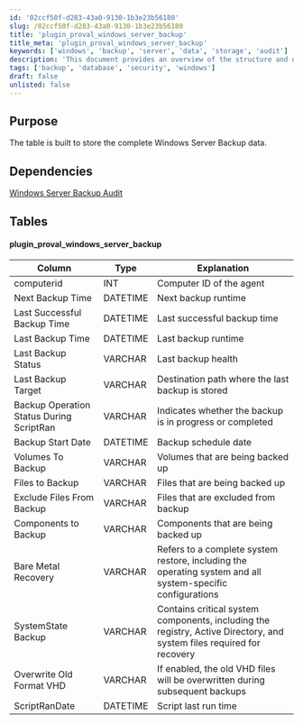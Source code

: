 ```yaml
---
id: '02ccf50f-d283-43a0-9130-1b3e23b56180'
slug: /02ccf50f-d283-43a0-9130-1b3e23b56180
title: 'plugin_proval_windows_server_backup'
title_meta: 'plugin_proval_windows_server_backup'
keywords: ['windows', 'backup', 'server', 'data', 'storage', 'audit']
description: 'This document provides an overview of the structure and dependencies of the Windows Server Backup data storage table, detailing the various columns and their explanations for effective backup management.'
tags: ['backup', 'database', 'security', 'windows']
draft: false
unlisted: false
---
```


## Purpose

The table is built to store the complete Windows Server Backup data.

## Dependencies

[Windows Server Backup Audit](/docs/070f3e8b-1365-4347-9fcb-43aad1d09d41)

## Tables

#### plugin_proval_windows_server_backup

| Column                                     | Type     | Explanation                                                                                           |
|--------------------------------------------|----------|-------------------------------------------------------------------------------------------------------|
| computerid                                 | INT      | Computer ID of the agent                                                                              |
| Next Backup Time                           | DATETIME | Next backup runtime                                                                                    |
| Last Successful Backup Time                | DATETIME | Last successful backup time                                                                            |
| Last Backup Time                           | DATETIME | Last backup runtime                                                                                    |
| Last Backup Status                         | VARCHAR  | Last backup health                                                                                     |
| Last Backup Target                         | VARCHAR  | Destination path where the last backup is stored                                                      |
| Backup Operation Status During ScriptRan   | VARCHAR  | Indicates whether the backup is in progress or completed                                              |
| Backup Start Date                          | DATETIME | Backup schedule date                                                                                   |
| Volumes To Backup                          | VARCHAR  | Volumes that are being backed up                                                                       |
| Files to Backup                            | VARCHAR  | Files that are being backed up                                                                         |
| Exclude Files From Backup                  | VARCHAR  | Files that are excluded from backup                                                                    |
| Components to Backup                       | VARCHAR  | Components that are being backed up                                                                     |
| Bare Metal Recovery                        | VARCHAR  | Refers to a complete system restore, including the operating system and all system-specific configurations |
| SystemState Backup                         | VARCHAR  | Contains critical system components, including the registry, Active Directory, and system files required for recovery |
| Overwrite Old Format VHD                   | VARCHAR  | If enabled, the old VHD files will be overwritten during subsequent backups                           |
| ScriptRanDate                              | DATETIME | Script last run time                                                                                   |
